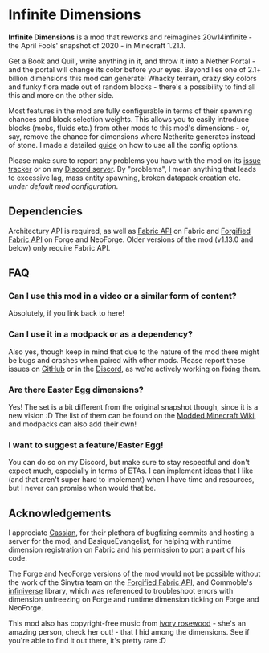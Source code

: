 # Infinite Dimensions

**Infinite Dimensions** is a mod that reworks and reimagines 20w14infinite - the April Fools' snapshot of 2020 - in Minecraft 1.21.1.

Get a Book and Quill, write anything in it, and throw it into a Nether Portal - and the portal will change its color before your eyes. Beyond lies one of 2.1+ billion dimensions this mod can generate! Whacky terrain, crazy sky colors and funky flora made out of random blocks - there's a possibility to find all this and more on the other side.

Most features in the mod are fully configurable in terms of their spawning chances and block selection weights. This allows you to easily introduce blocks (mobs, fluids etc.) from other mods to this mod's dimensions - or, say, remove the chance for dimensions where Netherite generates instead of stone. I made a detailed [guide](https://moddedmc.org/en/mod/infinite-dimensions/docs/Configuring-the-mod) on how to use all the config options.

Please make sure to report any problems you have with the mod on its [issue tracker](https://github.com/LeraRiemann/ProjectInfinity/issues) or on my [Discord server](https://discord.gg/NrvaQWV7Qv). By "problems", I mean anything that leads to excessive lag, mass entity spawning, broken datapack creation etc. *under default mod configuration*.

## Dependencies

Architectury API is required, as well as [Fabric API](https://modrinth.com/mod/fabric-api) on Fabric and [Forgified Fabric API](https://modrinth.com/mod/forgified-fabric-api) on Forge and NeoForge. Older versions of the mod (v1.13.0 and below) only require Fabric API.

## FAQ

### Can I use this mod in a video or a similar form of content?
Absolutely, if you link back to here!

### Can I use it in a modpack or as a dependency?
Also yes, though keep in mind that due to the nature of the mod there might be bugs and crashes when paired with other mods. Please report these issues on [GitHub](https://github.com/LeraRiemann/ProjectInfinity/issues) or in the [Discord](https://discord.gg/NrvaQWV7Qv), as we're actively working on fixing them.

### Are there Easter Egg dimensions?
Yes! The set is a bit different from the original snapshot though, since it is a new vision :D The list of them can be found on the [Modded Minecraft Wiki](https://moddedmc.org/en/project/infinite-dimensions/docs/easter-eggs), and modpacks can also add their own!

### I want to suggest a feature/Easter Egg!
You can do so on my Discord, but make sure to stay respectful and don't expect much, especially in terms of ETAs. I can implement ideas that I like (and that aren't super hard to implement) when I have time and resources, but I never can promise when would that be.

## Acknowledgements
I appreciate [Cassian](https://cassian.cc), for their plethora of bugfixing commits and hosting a server for the mod, and BasiqueEvangelist, for helping with runtime dimension registration on Fabric and his permission to port a part of his code.

The Forge and NeoForge versions of the mod would not be possible without the work of the Sinytra team on the [Forgified Fabric API](https://modrinth.com/mod/forgified-fabric-api), and Commoble's [infiniverse](https://github.com/Commoble/infiniverse/tree/main) library, which was referenced to troubleshoot errors with dimension unfreezing on Forge and runtime dimension ticking on Forge and NeoForge.

This mod also has copyright-free music from [ivory rosewood](https://www.youtube.com/@ivorysoundtracks980) - she's an amazing person, check her out! - that I hid among the dimensions. See if you're able to find it out there, it's pretty rare :D
